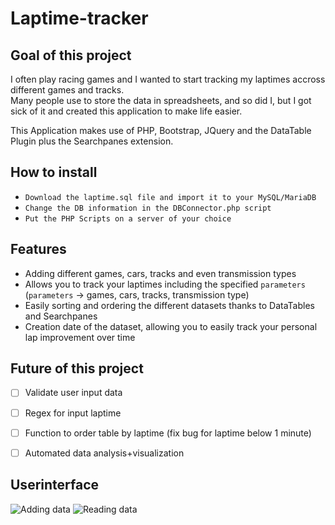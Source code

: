 # Laptime-tracker

## Goal of this project
I often play racing games and I wanted to start tracking my laptimes accross different games and tracks.  
Many people use to store the data in spreadsheets, and so did I, but I got sick of it and created this application to make life easier.  

This Application makes use of PHP, Bootstrap, JQuery and the DataTable Plugin plus the Searchpanes extension.

## How to install
- `Download the laptime.sql file and import it to your MySQL/MariaDB`  
- `Change the DB information in the DBConnector.php script`  
- `Put the PHP Scripts on a server of your choice`  

## Features
- Adding different games, cars, tracks and even transmission types  
- Allows you to track your laptimes including the specified `parameters` (`parameters` -> games, cars, tracks, transmission type)
- Easily sorting and ordering the different datasets thanks to DataTables and Searchpanes  
- Creation date of the dataset, allowing you to easily track your personal lap improvement over time

## Future of this project
- [ ] Validate user input data
- [ ] Regex for input laptime
- [ ] Function to order table by laptime (fix bug for laptime below 1 minute)
- [ ] Automated data analysis+visualization


## Userinterface
![Adding data](https://i.imgur.com/3zJBs4B.png)
![Reading data](https://i.imgur.com/DVwFutl.png)

